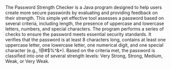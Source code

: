   The Password Strength Checker is a Java program designed to help users create more secure passwords by evaluating and providing feedback on their strength. This simple yet effective tool assesses a password based on several criteria, including length, the presence of uppercase and lowercase letters, numbers, and special characters.
  The program performs a series of checks to ensure the password meets essential security standards. It verifies that the password is at least 8 characters long, contains at least one uppercase letter, one lowercase letter, one numerical digit, and one special character (e.g., !@#$%^&*). Based on the criteria met, the password is classified into one of several strength levels: Very Strong, Strong, Medium, Weak, or Very Weak.
